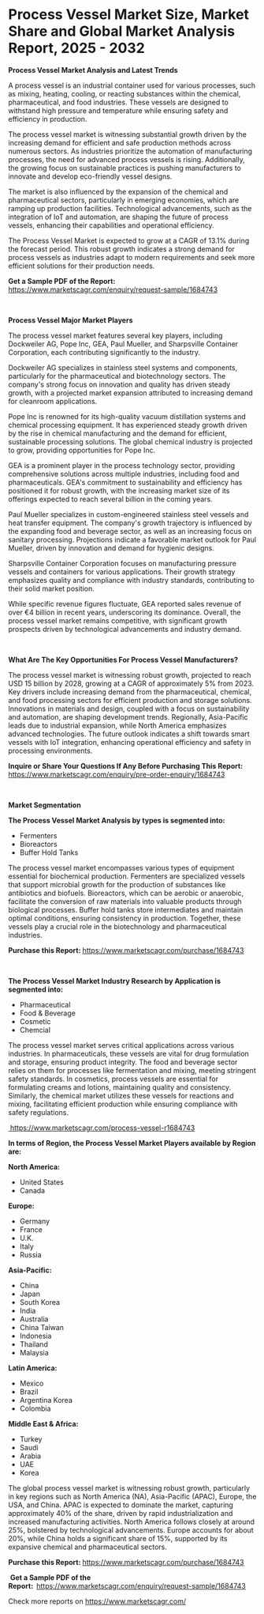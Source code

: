 <p><h1>Process Vessel Market Size, Market Share and Global Market Analysis Report, 2025 - 2032</h1></p><p><strong>Process Vessel Market Analysis and Latest Trends</strong></p>
<p><p>A process vessel is an industrial container used for various processes, such as mixing, heating, cooling, or reacting substances within the chemical, pharmaceutical, and food industries. These vessels are designed to withstand high pressure and temperature while ensuring safety and efficiency in production.</p><p>The process vessel market is witnessing substantial growth driven by the increasing demand for efficient and safe production methods across numerous sectors. As industries prioritize the automation of manufacturing processes, the need for advanced process vessels is rising. Additionally, the growing focus on sustainable practices is pushing manufacturers to innovate and develop eco-friendly vessel designs.</p><p>The market is also influenced by the expansion of the chemical and pharmaceutical sectors, particularly in emerging economies, which are ramping up production facilities. Technological advancements, such as the integration of IoT and automation, are shaping the future of process vessels, enhancing their capabilities and operational efficiency.</p><p>The Process Vessel Market is expected to grow at a CAGR of 13.1% during the forecast period. This robust growth indicates a strong demand for process vessels as industries adapt to modern requirements and seek more efficient solutions for their production needs.</p></p>
<p><strong>Get a Sample PDF of the Report:&nbsp;</strong> <a href="https://www.marketscagr.com/enquiry/request-sample/1684743?utm_campaign=2998&utm_medium=2&utm_source=Github&utm_content=ia&utm_term=26032025&utm_id=process-vessel">https://www.marketscagr.com/enquiry/request-sample/1684743</a></p>
<p>&nbsp;</p>
<p><strong>Process Vessel Major Market Players</strong></p>
<p><p>The process vessel market features several key players, including Dockweiler AG, Pope Inc, GEA, Paul Mueller, and Sharpsville Container Corporation, each contributing significantly to the industry. </p><p>Dockweiler AG specializes in stainless steel systems and components, particularly for the pharmaceutical and biotechnology sectors. The company's strong focus on innovation and quality has driven steady growth, with a projected market expansion attributed to increasing demand for cleanroom applications.</p><p>Pope Inc is renowned for its high-quality vacuum distillation systems and chemical processing equipment. It has experienced steady growth driven by the rise in chemical manufacturing and the demand for efficient, sustainable processing solutions. The global chemical industry is projected to grow, providing opportunities for Pope Inc.</p><p>GEA is a prominent player in the process technology sector, providing comprehensive solutions across multiple industries, including food and pharmaceuticals. GEA's commitment to sustainability and efficiency has positioned it for robust growth, with the increasing market size of its offerings expected to reach several billion in the coming years.</p><p>Paul Mueller specializes in custom-engineered stainless steel vessels and heat transfer equipment. The company's growth trajectory is influenced by the expanding food and beverage sector, as well as an increasing focus on sanitary processing. Projections indicate a favorable market outlook for Paul Mueller, driven by innovation and demand for hygienic designs.</p><p>Sharpsville Container Corporation focuses on manufacturing pressure vessels and containers for various applications. Their growth strategy emphasizes quality and compliance with industry standards, contributing to their solid market position.</p><p>While specific revenue figures fluctuate, GEA reported sales revenue of over €4 billion in recent years, underscoring its dominance. Overall, the process vessel market remains competitive, with significant growth prospects driven by technological advancements and industry demand.</p></p>
<p>&nbsp;</p>
<p><strong>What Are The Key Opportunities For Process Vessel Manufacturers?</strong></p>
<p><p>The process vessel market is witnessing robust growth, projected to reach USD 15 billion by 2028, growing at a CAGR of approximately 5% from 2023. Key drivers include increasing demand from the pharmaceutical, chemical, and food processing sectors for efficient production and storage solutions. Innovations in materials and design, coupled with a focus on sustainability and automation, are shaping development trends. Regionally, Asia-Pacific leads due to industrial expansion, while North America emphasizes advanced technologies. The future outlook indicates a shift towards smart vessels with IoT integration, enhancing operational efficiency and safety in processing environments.</p></p>
<p><strong>Inquire or Share Your Questions If Any Before Purchasing This Report:</strong> <a href="https://www.marketscagr.com/enquiry/pre-order-enquiry/1684743?utm_campaign=2998&utm_medium=2&utm_source=Github&utm_content=ia&utm_term=26032025&utm_id=process-vessel">https://www.marketscagr.com/enquiry/pre-order-enquiry/1684743</a></p>
<p>&nbsp;</p>
<p><strong>Market Segmentation</strong></p>
<p><strong>The Process Vessel Market Analysis by types is segmented into:</strong></p>
<p><ul><li>Fermenters</li><li>Bioreactors</li><li>Buffer Hold Tanks</li></ul></p>
<p><p>The process vessel market encompasses various types of equipment essential for biochemical production. Fermenters are specialized vessels that support microbial growth for the production of substances like antibiotics and biofuels. Bioreactors, which can be aerobic or anaerobic, facilitate the conversion of raw materials into valuable products through biological processes. Buffer hold tanks store intermediates and maintain optimal conditions, ensuring consistency in production. Together, these vessels play a crucial role in the biotechnology and pharmaceutical industries.</p></p>
<p><strong>Purchase this Report:&nbsp;</strong><a href="https://www.marketscagr.com/purchase/1684743?utm_campaign=2998&utm_medium=2&utm_source=Github&utm_content=ia&utm_term=26032025&utm_id=process-vessel">https://www.marketscagr.com/purchase/1684743</a></p>
<p>&nbsp;</p>
<p><strong>The Process Vessel Market Industry Research by Application is segmented into:</strong></p>
<p><ul><li>Pharmaceutical</li><li>Food & Beverage</li><li>Cosmetic</li><li>Chemcial</li></ul></p>
<p><p>The process vessel market serves critical applications across various industries. In pharmaceuticals, these vessels are vital for drug formulation and storage, ensuring product integrity. The food and beverage sector relies on them for processes like fermentation and mixing, meeting stringent safety standards. In cosmetics, process vessels are essential for formulating creams and lotions, maintaining quality and consistency. Similarly, the chemical market utilizes these vessels for reactions and mixing, facilitating efficient production while ensuring compliance with safety regulations.</p></p>
<p><a href="https://www.marketscagr.com/process-vessel-r1684743?utm_campaign=2998&utm_medium=2&utm_source=Github&utm_content=ia&utm_term=26032025&utm_id=process-vessel">&nbsp;https://www.marketscagr.com/process-vessel-r1684743</a></p>
<p><strong>In terms of Region, the Process Vessel Market Players available by Region are:</strong></p>
<p>
    <p> <strong> North America: </strong>
        <ul>
            <li>United States</li>
            <li>Canada</li>
        </ul>
        </p> 
    <p> <strong> Europe: </strong>
        <ul>
            <li>Germany</li>
            <li>France</li>
            <li>U.K.</li>
            <li>Italy</li>
            <li>Russia</li>
        </ul>
        </p> 
    <p> <strong> Asia-Pacific: </strong>
        <ul>
            <li>China</li>
            <li>Japan</li>
            <li>South Korea</li>
            <li>India</li>
            <li>Australia</li>
            <li>China Taiwan</li>
            <li>Indonesia</li>
            <li>Thailand</li>
            <li>Malaysia</li>
        </ul>
        </p> 
    <p> <strong> Latin America: </strong>
        <ul>
            <li>Mexico</li>
            <li>Brazil</li>
            <li>Argentina Korea</li>
            <li>Colombia</li>
        </ul>
        </p> 
    <p> <strong> Middle East & Africa: </strong>
        <ul>
            <li>Turkey</li>
            <li>Saudi</li>
            <li>Arabia</li>
            <li>UAE</li>
            <li>Korea</li>
        </ul>
    </p>
    </p>
<p><p>The global process vessel market is witnessing robust growth, particularly in key regions such as North America (NA), Asia-Pacific (APAC), Europe, the USA, and China. APAC is expected to dominate the market, capturing approximately 40% of the share, driven by rapid industrialization and increased manufacturing activities. North America follows closely at around 25%, bolstered by technological advancements. Europe accounts for about 20%, while China holds a significant share of 15%, supported by its expansive chemical and pharmaceutical sectors.</p></p>
<p><strong>Purchase this Report: </strong><a href="https://www.marketscagr.com/purchase/1684743?utm_campaign=2998&utm_medium=2&utm_source=Github&utm_content=ia&utm_term=26032025&utm_id=process-vessel">https://www.marketscagr.com/purchase/1684743</a></p>
<p>&nbsp;<strong>Get a Sample PDF of the Report:&nbsp;&nbsp;</strong><a href="https://www.marketscagr.com/enquiry/request-sample/1684743?utm_campaign=2998&utm_medium=2&utm_source=Github&utm_content=ia&utm_term=26032025&utm_id=process-vessel">https://www.marketscagr.com/enquiry/request-sample/1684743</a></p>
<p><strong></strong></p>
<p>Check more reports on <a href="https://www.marketscagr.com/?utm_campaign=2998&utm_medium=2&utm_source=Github&utm_content=ia&utm_term=26032025&utm_id=process-vessel">https://www.marketscagr.com/</a></p>